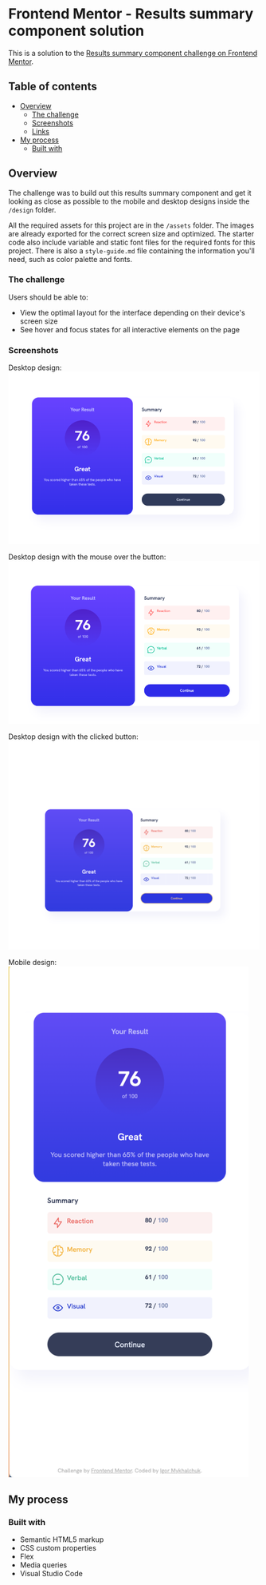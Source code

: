 # Frontend Mentor - Results summary component solution

This is a solution to the [Results summary component challenge on Frontend Mentor](https://www.frontendmentor.io/challenges/results-summary-component-CE_K6s0maV).

## Table of contents

- [Overview](#overview)
  - [The challenge](#the-challenge)
  - [Screenshots](#screenshot)
  - [Links](#links)
- [My process](#my-process)
  - [Built with](#built-with)

## Overview

The challenge was to build out this results summary component and get it looking as close as possible to the mobile and desktop designs inside the `/design` folder.

All the required assets for this project are in the `/assets` folder. The images are already exported for the correct screen size and optimized. The starter code also include variable and static font files for the required fonts for this project. There is also a `style-guide.md` file containing the information you'll need, such as color palette and fonts.

### The challenge

Users should be able to:

- View the optimal layout for the interface depending on their device's screen size
- See hover and focus states for all interactive elements on the page

### Screenshots

Desktop design:
![Desktop.png](assets/images/screenshots/Desktop.png)

Desktop design with the mouse over the button:
![Desktop_hover.png](assets/images/screenshots/Desktop_hover.png)

Desktop design with the clicked button:
![Desktop_active.png](assets/images/screenshots/Desktop_active.png)

Mobile design:
![](assets/images/screenshots/Mobile.png)

## My process

### Built with

- Semantic HTML5 markup
- CSS custom properties
- Flex
- Media queries
- Visual Studio Code